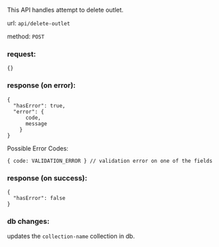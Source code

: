 This API handles attempt to delete outlet.

url: `api/delete-outlet`

method: `POST`

### request: 
```
{}
```

### response (on error):
```
{
  "hasError": true,
  "error": {
      code,
      message
    }
}
```
Possible Error Codes:
```
{ code: VALIDATION_ERROR } // validation error on one of the fields
```

### response (on success):
```
{
  "hasError": false
}
```

### db changes:
updates the `collection-name` collection in db.